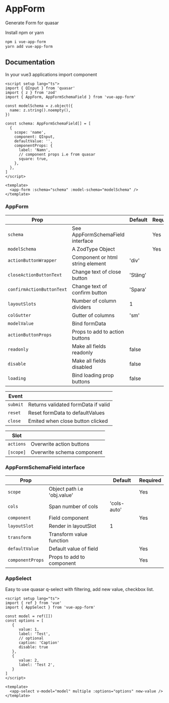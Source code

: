 # AppForm

Generate Form for quasar

Install npm or yarn

```sh
npm i vue-app-form
yarn add vue-app-form
```

## Documentation

In your vue3 applications import component

```vue
<script setup lang="ts">
import { QInput } from 'quasar'
import { z } from 'zod'
import { AppForm, AppFormSchemaField } from 'vue-app-form'

const modelSchema = z.object({
  name: z.string().noempty(),
})

const schema: AppFormSchemaField[] = [
  {
    scope: 'name',
    component: QInput,
    defaultValue: '',
    componentProps: {
      label: 'Namn',
      // component props i.e from quasar
      square: true,
    },
  },
]
</script>

<template>
  <app-form :schema="schema" :model-schema="modelSchema" />
</template>
```

### AppForm

| Prop                      |                                  | Default | Required |
| ------------------------- | -------------------------------- | ------- | -------- |
| `schema`                  | See AppFormSchemaField interface |         | Yes      |
| `modelSchema`             | A ZodType Object                 |         | Yes      |
| `actionButtonWrapper`     | Component or html string element | 'div'   |          |
| `closeActionButtonText`   | Change text of close button      | 'Stäng' |          |
| `confirmActionButtonText` | Change text of confirm button    | 'Spara' |          |
| `layoutSlots`             | Number of column dividers        | 1       |          |
| `colGutter`               | Gutter of columns                | 'sm'    |          |
| `modelValue`              | Bind formData                    |         |          |
| `actionButtonProps`       | Props to add to action buttons   |         |          |
| `readonly`                | Make all fields readonly         | false   |          |
| `disable`                 | Make all fields disabled         | false   |          |
| `loading`                 | Bind loading prop buttons        | false   |          |

| Event    |                                     |
| -------- | ----------------------------------- |
| `submit` | Returns validated formData if valid |
| `reset`  | Reset formData to defaultValues     |
| `close`  | Emited when close button clicked    |

| Slot      |                            |
| --------- | -------------------------- |
| `actions` | Overwrite action buttons   |
| `[scope]` | Overwrite schema component |

### AppFormSchemaField interface

| Prop             |                             | Default     | Required |
| ---------------- | --------------------------- | ----------- | -------- |
| `scope`          | Object path i.e 'obj.value' |             | Yes      |
| `cols`           | Span number of cols         | 'cols-auto' |          |
| `component`      | Field component             |             | Yes      |
| `layoutSlot`     | Render in layoutSlot        | 1           |          |
| `transform`      | Transform value function    |             |          |
| `defaultValue`   | Default value of field      |             | Yes      |
| `componentProps` | Props to add to component   |             | Yes      |

### AppSelect

Easy to use quasar q-select with filtering, add new value, checkbox list.

```vue
<script setup lang="ts">
import { ref } from 'vue'
import { AppSelect } from 'vue-app-form'

const model = ref([])
const options = [
   {
      value: 1,
      label: 'Test',
      // optional
      caption: 'Caption'
      disable: true
   },
   {
      value: 2,
      label: 'Test 2',
   }
]
</script>

<template>
  <app-select v-model="model" multiple :options="options" new-value />
</template>
```
